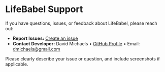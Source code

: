 # LifeBabel Support

If you have questions, issues, or feedback about LifeBabel, please reach out:

- **Report Issues:** [Create an issue](https://github.com/dmichaels/ios-lifegame/issues/new)
- **Contact Developer:** David Michaels • [GitHub Profile](https://github.com/dmichaels) • Email: dmichaels@gmail.com

Please clearly describe your issue or question, and include screenshots if applicable.
